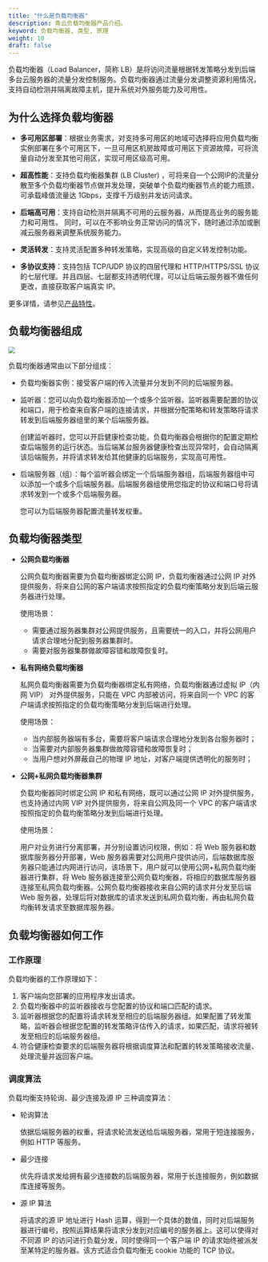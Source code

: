 ```yaml
---
title: "什么是负载均衡器"
description: 青云负载均衡器产品介绍。
keyword: 负载均衡器, 类型, 原理
weight: 10
draft: false
---
```


负载均衡器（Load Balancer，简称 LB）是将访问流量根据转发策略分发到后端多台云服务器的流量分发控制服务。负载均衡器通过流量分发调整资源利用情况，支持自动检测并隔离故障主机，提升系统对外服务能力及可用性。

## 为什么选择负载均衡器

- **多可用区部署**：根据业务需求，对支持多可用区的地域可选择将应用负载均衡实例部署在多个可用区下，一旦可用区机房故障或可用区下资源故障，可将流量自动分发至其他可用区，实现可用区级高可用。
- **超高性能**：支持负载均衡器集群 (LB Cluster) ，可将来自一个公网IP的流量分散至多个负载均衡器节点做并发处理，突破单个负载均衡器节点的能力瓶颈，可承载峰值流量达 1Gbps，支撑千万级别并发访问请求。
- **后端高可用**：支持自动检测并隔离不可用的云服务器，从而提高业务的服务能力和可用性。 同时，可以在不影响业务正常访问的情况下，随时通过添加或删减云服务器来调整系统服务能力。

- **灵活转发**：支持灵活配置多种转发策略，实现高级的自定义转发控制功能。
- **多协议支持**：支持包括 TCP/UDP 协议的四层代理和 HTTP/HTTPS/SSL 协议的七层代理。并且四层、七层都支持透明代理，可以让后端云服务器不做任何更改，直接获取客户端真实 IP。

更多详情，请参见[产品特性](../advantage/)。

## 负载均衡器组成

<img src="../../_images/lb_components.png" style="zoom:80%;" />

负载均衡器通常由以下部分组成：

- 负载均衡器实例：接受客户端的传入流量并分发到不同的后端服务器。

- 监听器：您可以向负载均衡器添加一个或多个监听器。监听器需要配置的协议和端口，用于检查来自客户端的连接请求，并根据分配策略和转发策略将请求转发到后端服务器组里的某个后端服务器。

  创建监听器时，您可以开启健康检查功能，负载均衡器会根据你的配置定期检查后端服务的运行状态。当后端某台服务器健康检查出现异常时，会自动隔离该后端服务，并将请求转发给其他健康的后端服务，实现高可用性。

- 后端服务器（组）：每个监听器会绑定一个后端服务器组，后端服务器组中可以添加一个或多个后端服务器。后端服务器组使用您指定的协议和端口号将请求转发到一个或多个后端服务器。

  您可以为后端服务器配置流量转发权重。

## 负载均衡器类型

- **公网负载均衡器**

  公网负载均衡器需要为负载均衡器绑定公网 IP，负载均衡器通过公网 IP 对外提供服务，将来自公网的客户端请求按照指定的负载均衡策略分发到后端云服务器进行处理。

  使用场景：

  - 需要通过服务器集群对公网提供服务，且需要统一的入口，并将公网用户请求合理地分配到服务器集群时。
  - 需要对服务器集群做故障容错和故障恢复时。

- **私有网络负载均衡器**

  私网负载均衡器需要为负载均衡器绑定私有网络，负载均衡器通过虚拟 IP（内网 VIP） 对外提供服务，只能在 VPC 内部被访问，将来自同一个 VPC 的客户端请求按照指定的负载均衡策略分发到后端进行处理。

  使用场景：

  - 当内部服务器端有多台，需要将客户端请求合理地分发到各台服务器时；
  - 当需要对内部服务器集群做故障容错和故障恢复时；
  - 当用户想对外屏蔽自己的物理 IP 地址，对客户端提供透明化的服务时；

- **公网+私网负载均衡器集群**

  负载均衡器同时绑定公网 IP 和私有网络，既可以通过公网 IP 对外提供服务，也支持通过内网 VIP 对外提供服务，将来自公网及同一个 VPC 的客户端请求按照指定的负载均衡策略分发到后端进行处理。
  
  使用场景：
  
  用户对业务进行分离部署，并分别设置访问权限，例如：将 Web 服务器和数据库服务器分开部署，Web 服务器需要对公网用户提供访问，后端数据库服务器只能通过内网进行访问，该场景下，用户就可以使用公网+私网负载均衡器进行集群，将 Web 服务器连接至公网负载均衡器，将相应的数据库服务器连接至私网负载均衡器。公网负载均衡器接收来自公网的请求并分发至后端 Web 服务器，处理后将对数据库的请求发送到私网负载均衡，再由私网负载均衡转发请求至数据库服务器。
  
  <!--可以增加一个架构图，参考 https://support.huaweicloud.com/usermanual-elb/zh-cn_topic_0166333708.html -->

## 负载均衡器如何工作

### 工作原理

负载均衡器的工作原理如下：

1. 客户端向您部署的应用程序发出请求。
2. 负载均衡器中的监听器接收与您配置的协议和端口匹配的请求。
3. 监听器根据您的配置将请求转发至相应的后端服务器组。如果配置了转发策略，监听器会根据您配置的转发策略评估传入的请求，如果匹配，请求将被转发至相应的后端服务器组。
4. 符合健康检查要求的后端服务器将根据调度算法和配置的转发策略接收流量、处理流量并返回客户端。

<!--可以补充一个原理图-->

### 调度算法

负载均衡支持轮询、最少连接及源 IP 三种调度算法：

- 轮询算法

  依据后端服务器的权重，将请求轮流发送给后端服务器，常用于短连接服务，例如 HTTP 等服务。

- 最少连接

  优先将请求发给拥有最少连接数的后端服务器，常用于长连接服务，例如数据库连接等服务。

- 源 IP 算法

  将请求的源 IP 地址进行 Hash 运算，得到一个具体的数值，同时对后端服务器进行编号，按照运算结果将请求分发到对应编号的服务器上。这可以使得对不同源 IP 的访问进行负载分发，同时使得同一个客户端 IP 的请求始终被派发至某特定的服务器。该方式适合负载均衡无 cookie 功能的 TCP 协议。
